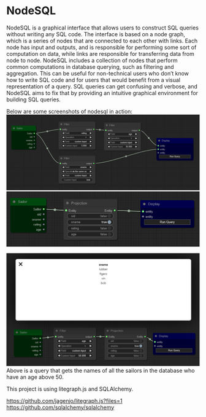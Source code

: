 # NodeSQL
NodeSQL is a graphical interface that allows users to construct SQL queries
without writing any SQL code. The interface is based on a node graph, which
is a series of nodes that are connected to each other with links. Each node has
input and outputs, and is responsible for performing some sort of computation
on data, while links are responsible for transferring data from node to node.
NodeSQL includes a collection of nodes that perform common computations in
database querying, such as filtering and aggregation. This can be useful for non-technical users who don’t know how to write SQL code and for users that would
benefit from a visual representation of a query. SQL queries can get confusing
and verbose, and NodeSQL aims to fix that by providing an intuitive graphical
environment for building SQL queries.

Below are some screenshots of nodesql in action:
![Complex Filter](https://raw.githubusercontent.com/gkgkgkgk/nodesql/main/images/complexfilter.png)
![Projection](https://raw.githubusercontent.com/gkgkgkgk/nodesql/main/images/projections.png)


![Query](https://raw.githubusercontent.com/gkgkgkgk/nodesql/main/images/query.png)
Above is a query that gets the names of all the sailors in the database who have an age above 50.

This project is using litegraph.js and SQLAlchemy.

https://github.com/jagenjo/litegraph.js?files=1
https://github.com/sqlalchemy/sqlalchemy